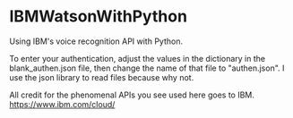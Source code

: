 # IBMWatsonWithPython
Using IBM's voice recognition API with Python.

To enter your authentication, adjust the values in the dictionary in the blank_authen.json file, then change the name 
of that file to "authen.json". I use the json library to read files because why not. 


All credit for the phenomenal APIs you see used here goes to IBM. 
https://www.ibm.com/cloud/
